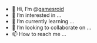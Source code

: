 - 👋 Hi, I’m @<a href="https://gamesroid.com" rel=”dofollow”>gamesroid</a>
- 👀 I’m interested in ...
- 🌱 I’m currently learning ...
- 💞️ I’m looking to collaborate on ...
- 📫 How to reach me ...

<!---
gamesroid/gamesroid is a ✨ special ✨ repository because its `README.md` (this file) appears on your GitHub profile.
You can click the Preview link to take a look at your changes.
--->
